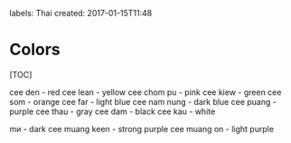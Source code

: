 labels: Thai
created: 2017-01-15T11:48

# Colors

[TOC]

cee den - red
cee lean - yellow
cee chom pu - pink
cee kiew - green
cee som - orange
cee far - light blue
cee nam nung - dark blue
cee puang - purple
cee thau - gray
cee dam - black
cee kau - white

mи - dark
cee muang keen - strong purple
cee muang on - light purple
